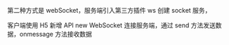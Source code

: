 第二种方式是 webSocket，服务端引入第三方插件 ws 创建 socket 服务，

客户端使用 H5 新增 API new WebSocket 连接服务端，通过 send 方法发送数据，onmessage 方法接收数据